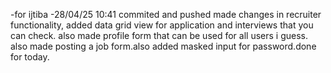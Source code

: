 -for ijtiba
-28/04/25 10:41
commited and pushed
made changes in recruiter functionality, added data grid view for application and interviews that you can check. also made profile form that can be used for all users i guess.
also made posting a job form.also added masked input for password.done for today.
